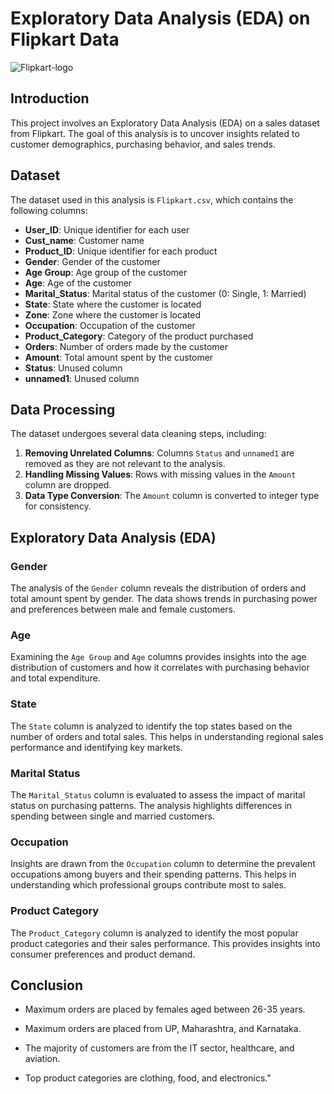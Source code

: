 # Exploratory Data Analysis (EDA) on Flipkart Data
![Flipkart-logo](https://github.com/user-attachments/assets/b791c1e7-2cb5-4230-bbdc-12e40da060b3)


## Introduction
This project involves  an Exploratory Data Analysis (EDA) on a sales dataset  from Flipkart. The goal of this analysis is to uncover insights related to customer demographics, purchasing behavior, and sales trends.

## Dataset

The dataset used in this analysis is `Flipkart.csv`, which contains the following columns:

- **User_ID**: Unique identifier for each user
- **Cust_name**: Customer name
- **Product_ID**: Unique identifier for each product
- **Gender**: Gender of the customer
- **Age Group**: Age group of the customer
- **Age**: Age of the customer
- **Marital_Status**: Marital status of the customer (0: Single, 1: Married)
- **State**: State where the customer is located
- **Zone**: Zone where the customer is located
- **Occupation**: Occupation of the customer
- **Product_Category**: Category of the product purchased
- **Orders**: Number of orders made by the customer
- **Amount**: Total amount spent by the customer
- **Status**: Unused column
- **unnamed1**: Unused column

## Data Processing

The dataset undergoes several data cleaning steps, including:

1. **Removing Unrelated Columns**: Columns `Status` and `unnamed1` are removed as they are not relevant to the analysis.
2. **Handling Missing Values**: Rows with missing values in the `Amount` column are dropped.
3. **Data Type Conversion**: The `Amount` column is converted to integer type for consistency.

## Exploratory Data Analysis (EDA)

### Gender

The analysis of the `Gender` column reveals the distribution of orders and total amount spent by gender. The data shows trends in purchasing power and preferences between male and female customers.

### Age

Examining the `Age Group` and `Age` columns provides insights into the age distribution of customers and how it correlates with purchasing behavior and total expenditure.

### State

The `State` column is analyzed to identify the top states based on the number of orders and total sales. This helps in understanding regional sales performance and identifying key markets.

### Marital Status

The `Marital_Status` column is evaluated to assess the impact of marital status on purchasing patterns. The analysis highlights differences in spending between single and married customers.

### Occupation

Insights are drawn from the `Occupation` column to determine the prevalent occupations among buyers and their spending patterns. This helps in understanding which professional groups contribute most to sales.

### Product Category

The `Product_Category` column is analyzed to identify the most popular product categories and their sales performance. This provides insights into consumer preferences and product demand.

## Conclusion
- Maximum orders are placed by females aged between 26-35 years.

- Maximum orders are placed from UP, Maharashtra, and Karnataka.

- The majority of customers are from the IT sector, healthcare, and aviation.

- Top product categories are clothing, food, and electronics."



